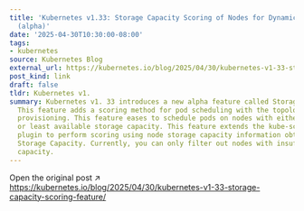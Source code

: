 ```yaml
---
title: 'Kubernetes v1.33: Storage Capacity Scoring of Nodes for Dynamic Provisioning
  (alpha)'
date: '2025-04-30T10:30:00-08:00'
tags:
- kubernetes
source: Kubernetes Blog
external_url: https://kubernetes.io/blog/2025/04/30/kubernetes-v1-33-storage-capacity-scoring-feature/
post_kind: link
draft: false
tldr: Kubernetes v1.
summary: Kubernetes v1. 33 introduces a new alpha feature called StorageCapacityScoring.
  This feature adds a scoring method for pod scheduling with the topology-aware volume
  provisioning. This feature eases to schedule pods on nodes with either the most
  or least available storage capacity. This feature extends the kube-scheduler's VolumeBinding
  plugin to perform scoring using node storage capacity information obtained from
  Storage Capacity. Currently, you can only filter out nodes with insufficient storage
  capacity.
---
```

Open the original post ↗ https://kubernetes.io/blog/2025/04/30/kubernetes-v1-33-storage-capacity-scoring-feature/
